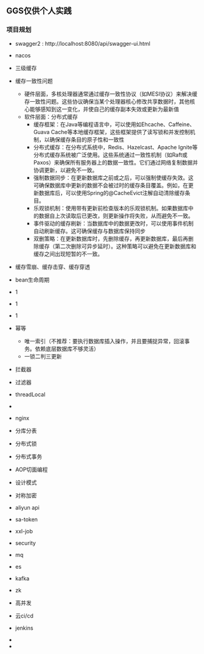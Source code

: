 ## GGS仅供个人实践

### 项目规划
- swagger2 : http://localhost:8080/api/swagger-ui.html
- nacos
- 三级缓存
- 缓存一致性问题
  - 硬件层面，多核处理器通常通过缓存一致性协议（如MESI协议）来解决缓存一致性问题。这些协议确保当某个处理器核心修改共享数据时，其他核心能够感知到这一变化，并使自己的缓存副本失效或更新为最新值
  - 软件层面：分布式缓存
    - 缓存框架：在Java等编程语言中，可以使用如Ehcache、Caffeine、Guava Cache等本地缓存框架，这些框架提供了读写锁和并发控制机制，以确保缓存条目的原子性和一致性
    - 分布式缓存：在分布式系统中，Redis、Hazelcast、Apache Ignite等分布式缓存系统被广泛使用。这些系统通过一致性机制（如Raft或Paxos）来确保所有服务器上的数据一致性。它们通过网络复制数据并协调更新，以避免不一致。
    - 强制数据同步：在更新数据库之前或之后，可以强制使缓存失效。这可确保数据库中更新的数据不会被过时的缓存条目覆盖。例如，在更新数据库后，可以使用Spring的@CacheEvict注解自动清除缓存条目。
    - 乐观锁机制：使用带有更新前检查版本的乐观锁机制。如果数据库中的数据自上次读取后已更改，则更新操作将失败，从而避免不一致。
    - 事件驱动的缓存刷新：当数据库中的数据更改时，可以使用事件机制自动刷新缓存。这可确保缓存与数据库保持同步
    - 双删策略：在更新数据库时，先删除缓存，再更新数据库，最后再删除缓存（第二次删除可异步延时）。这种策略可以避免在更新数据库和缓存之间出现短暂的不一致。
- 缓存雪崩、缓存击穿、缓存穿透

- bean生命周期
- 1
- 1
- 1
- 幂等
  - 唯一索引（不推荐：要执行数据库插入操作，并且要捕捉异常，回滚事务。依赖底层数据库不够灵活）
  - 一锁二判三更新

- 拦截器
- 过滤器
- threadLocal
- 
- nginx
- 分库分表
- 分布式锁
- 分布式事务
- AOP切面编程
- 设计模式

- 对称加密
- aliyun api
- sa-token
- xxl-job
- security
- mq
- es
- kafka
- zk
- 高并发
- 云ci/cd
- jenkins
- 
- 


